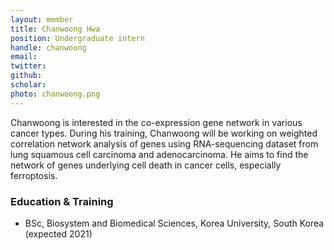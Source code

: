 ```yaml
---
layout: member
title: Chanwoong Hwa
position: Undergraduate intern
handle: chanwoong
email:
twitter:
github:
scholar: 
photo: chanwoong.png
---
```


  Chanwoong is interested in the co-expression gene network in various cancer types. During his training, Chanwoong will be working on weighted correlation network analysis of genes using RNA-sequencing dataset from lung squamous cell carcinoma and adenocarcinoma. He aims to find the network of genes underlying cell death in cancer cells, especially ferroptosis.

### Education & Training
- BSc, Biosystem and Biomedical Sciences, Korea University, South Korea (expected 2021)